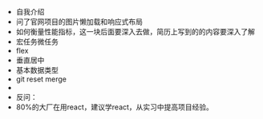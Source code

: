 - 自我介绍
- 问了官网项目的图片懒加载和响应式布局
- 如何衡量性能指标，这一块后面要深入去做，简历上写到的的内容要深入了解
- 宏任务微任务
- flex
- 垂直居中
- 基本数据类型
- git reset merge
-
- 反问：
- 80%的大厂在用react，建议学react，从实习中提高项目经验。